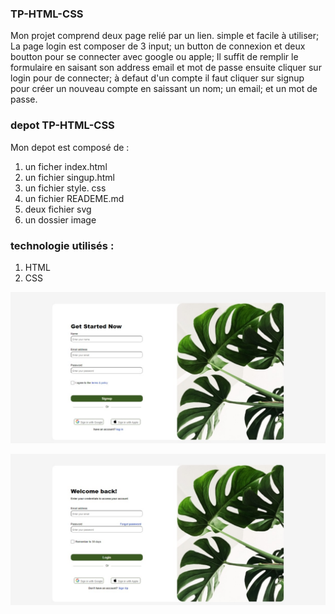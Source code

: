 ### TP-HTML-CSS

Mon projet comprend deux page relié par un lien.
simple et facile à utiliser; 
La page login est composer de 3 input; un button de connexion et deux boutton pour se connecter avec google ou apple;
Il suffit de remplir le formulaire en saisant son address email et mot de passe ensuite cliquer sur login pour de connecter; à defaut d'un compte il faut cliquer sur signup pour créer un nouveau compte en saissant un nom; un email; et un mot de passe.

### depot TP-HTML-CSS
Mon depot est composé de :
1. un ficher index.html
2. un fichier singup.html
3. un fichier style. css
4. un fichier READEME.md
5. deux fichier svg
6. un dossier image

### technologie utilisés :
1. HTML
2. CSS 

![page login](image/login.jpeg)

![page login](image/singup.jpeg)